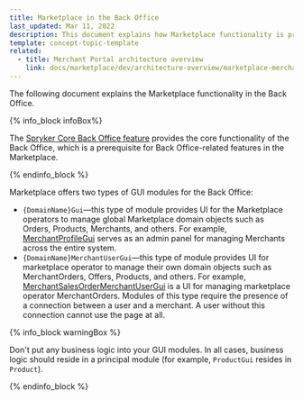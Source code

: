 ```yaml
---
title: Marketplace in the Back Office
last_updated: Mar 11, 2022
description: This document explains how Marketplace functionality is presented in the Back Office.
template: concept-topic-template
related:
  - title: Merchant Portal architecture overview
    link: docs/marketplace/dev/architecture-overview/marketplace-merchant-portal-architecture-overview.html
---
```


The following document explains the Marketplace functionality in the Back Office.

{% info_block infoBox%}

The [Spryker Core Back Office feature](https://github.com/spryker-feature/spryker-core-back-office) provides the core functionality of the Back Office, which is a prerequisite for Back Office-related features in the Marketplace.

{% endinfo_block %}

Marketplace offers two types of GUI modules for the Back Office:
- `{DomainName}Gui`—this type of module provides UI for the Marketplace operators to manage global Marketplace domain objects such as Orders, Products, Merchants, and others.
  For example, [MerchantProfileGui](https://github.com/spryker/merchant-profile-gui) serves as an admin panel for managing Merchants across the entire system.
- `{DomainName}MerchantUserGui`—this type of module provides UI for marketplace operator to manage their own domain objects such as MerchantOrders, Offers, Products, and others.
  For example, [MerchantSalesOrderMerchantUserGui](https://github.com/spryker/merchant-sales-order-merchant-user-gui) is a UI for managing marketplace operator MerchantOrders. Modules of this type require the presence of a connection between a user and a merchant.
  A user without this connection cannot use the page at all.

{% info_block warningBox  %}

Don't put any business logic into your GUI modules.
In all cases, business logic should reside in a principal module (for example, `ProductGui` resides in `Product`).

{% endinfo_block %}
